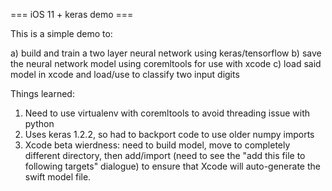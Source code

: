 === iOS 11 + keras demo ===

This is a simple demo to:

a) build and train a two layer neural network using keras/tensorflow
b) save the neural network model using coremltools for use with xcode
c) load said model in xcode and load/use to classify two input digits

Things learned:
1) Need to use virtualenv with coremltools to avoid threading issue with python
2) Uses keras 1.2.2, so had to backport code to use older numpy imports 
3) Xcode beta wierdness: need to build model, move to completely different directory, then add/import (need to see the "add this file to following targets" dialogue) to ensure that Xcode will auto-generate the swift model file.

